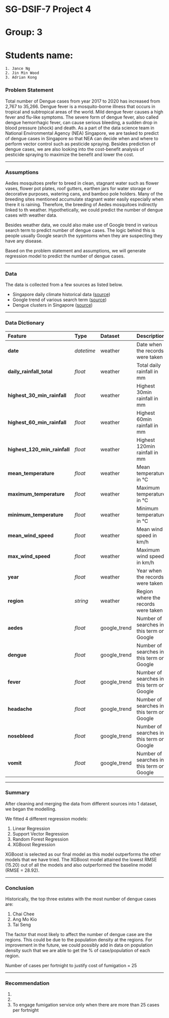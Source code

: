 # SG-DSIF-7 Project 4
# Group: 3
# Students name:
    1. Jance Ng
    2. Jin Min Wood
    3. Adrian Kong

### Problem Statement

Total number of Dengue cases from year 2017 to 2020 has increased from 2,767 to 35,266. Dengue fever is a mosquito-borne illness that occurs in tropical and subtropical areas of the world. Mild dengue fever causes a high fever and flu-like symptoms. The severe form of dengue fever, also called dengue hemorrhagic fever, can cause serious bleeding, a sudden drop in blood pressure (shock) and death.
As a part of the data science team in National Environmental Agency (NEA) Singapore, we are tasked to predict of dengue cases in Singapore so that NEA can decide when and where to perform vector control such as pesticide spraying. Besides prediction of dengue cases, we are also looking into the cost-benefit analysis of pesticide spraying to maximize the benefit and lower the cost.

---

### Assumptions

Aedes mosquitoes prefer to breed in clean, stagnant water such as flower vases, flower pot plates, roof gutters, earthen jars for water storage or decorative purposes, watering cans, and bamboo pole holders. Many of the breeding sites mentioned accumulate stagnant water easily especially when there it is raining. Therefore, the breeding of Aedes mosquitoes indirectly linked to th weather. Hypothetically, we could predict the number of dengue cases with weather data.

Besides weather data, we could also make use of Google trend in various search term to predict number of dengue cases. The logic behind this is people usually Google search the sypmtoms when they are suspecting they have any disease.

Based on the problem statement and assumptions, we will generate regression model to predict the number of dengue cases.

---

### Data

The data is collected from a few sources as listed below.

* Singapore daily climate historical data ([source](http://www.weather.gov.sg/climate-historical-daily/))
* Google trend of various search term ([source](https://trends.google.com/trends/explore?date=today%205-y&geo=SG&q=%2Fm%2F09wsg))
* Dengue clusters in Singapore ([source](https://outbreak.sgcharts.com/data))

---

### Data Dictionary

|Feature|Type|Dataset|Description|
|:---|:---|:---|:---|
|**date**|*datetime*|weather|Date when the records were taken| 
|**daily_rainfall_total**|*float*|weather|Total daily rainfall in mm|
|**highest_30_min_rainfall**|*float*|weather|Highest 30min rainfall in mm|
|**highest_60_min_rainfall**|*float*|weather|Highest 60min rainfall in mm|
|**highest_120_min_rainfall**|*float*|weather|Highest 120min rainfall in mm|
|**mean_temperature**|*float*|weather|Mean temperature in °C|
|**maximum_temperature**|*float*|weather|Maximum temperature in °C|
|**minimum_temperature**|*float*|weather|Minimum temperature in °C|
|**mean_wind_speed**|*float*|weather|Mean wind speed in km/h|
|**max_wind_speed**|*float*|weather|Maximum wind speed in km/h|
|**year**|*float*|weather|Year when the records were taken|
|**region**|*string*|weather|Region where the records were taken|
|**aedes**|*float*|google_trend|Number of searches in this term on Google|
|**dengue**|*float*|google_trend|Number of searches in this term on Google|
|**fever**|*float*|google_trend|Number of searches in this term on Google|
|**headache**|*float*|google_trend|Number of searches in this term on Google|
|**nosebleed**|*float*|google_trend|Number of searches in this term on Google|
|**vomit**|*float*|google_trend|Number of searches in this term on Google|

---

### Summary

After cleaning and merging the data from different sources into 1 dataset, we began the modelling. 

We fitted 4 different regression models: 
1. Linear Regression
2. Support Vector Regression
3. Random Forest Regression
4. XGBoost Regression

XGBoost is selected as our final model as this model outperforms the other models that we have tried. The XGBoost model attained the lowest RMSE (15.20) out of all the models and also outperformed the baseline model (RMSE = 28.92). 

---

### Conclusion
Historically, the top three estates with the most number of dengue cases are:
1. Chai Chee
2. Ang Mo Kio
3. Tai Seng


The factor that most likely to affect the number of dengue case are the regions. This could be due to the population density at the regions. For improvement in the future, we could possibly add in data on population density such that we are able to get the % of case/population of each region.  



Number of cases per fortnight to justify cost of fumigation = 25

---

### Recommendation
1.
2.
3. To engage fumigation service only when there are more than 25 cases per fortnight

